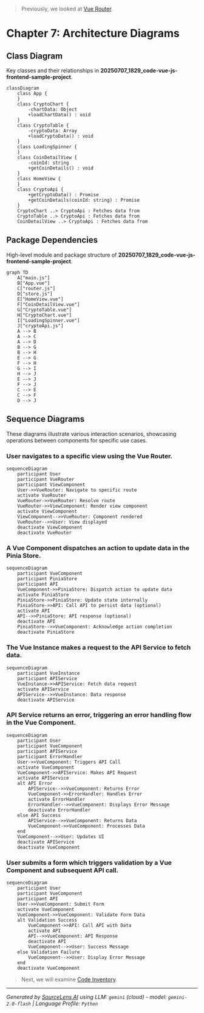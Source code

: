 > Previously, we looked at [Vue Router](06_vue-router.md).

# Chapter 7: Architecture Diagrams
## Class Diagram
Key classes and their relationships in **20250707_1829_code-vue-js-frontend-sample-project**.
```mermaid
classDiagram
    class App {
    }
    class CryptoChart {
        -chartData: Object
        +loadChartData() : void
    }
    class CryptoTable {
        -cryptoData: Array
        +loadCryptoData() : void
    }
    class LoadingSpinner {
    }
    class CoinDetailView {
        -coinId: string
        +getCoinDetails() : void
    }
    class HomeView {
    }
    class CryptoApi {
        +getCryptoData() : Promise
        +getCoinDetails(coinId: string) : Promise
    }
    CryptoChart ..> CryptoApi : Fetches data from
    CryptoTable ..> CryptoApi : Fetches data from
    CoinDetailView ..> CryptoApi : Fetches data from
```
## Package Dependencies
High-level module and package structure of **20250707_1829_code-vue-js-frontend-sample-project**.
```mermaid
graph TD
    A["main.js"]
    B["App.vue"]
    C["router.js"]
    D["store.js"]
    E["HomeView.vue"]
    F["CoinDetailView.vue"]
    G["CryptoTable.vue"]
    H["CryptoChart.vue"]
    I["LoadingSpinner.vue"]
    J["cryptoApi.js"]
    A --> B
    A --> C
    A --> D
    B --> G
    B --> H
    E --> G
    F --> H
    G --> I
    H --> J
    E --> J
    F --> J
    C --> E
    C --> F
    D --> J
```
## Sequence Diagrams
These diagrams illustrate various interaction scenarios, showcasing operations between components for specific use cases.
### User navigates to a specific view using the Vue Router.
```mermaid
sequenceDiagram
    participant User
    participant VueRouter
    participant ViewComponent
    User->>VueRouter: Navigate to specific route
    activate VueRouter
    VueRouter->>VueRouter: Resolve route
    VueRouter->>ViewComponent: Render view component
    activate ViewComponent
    ViewComponent-->>VueRouter: Component rendered
    VueRouter-->>User: View displayed
    deactivate ViewComponent
    deactivate VueRouter
```
### A Vue Component dispatches an action to update data in the Pinia Store.
```mermaid
sequenceDiagram
    participant VueComponent
    participant PiniaStore
    participant API
    VueComponent->>PiniaStore: Dispatch action to update data
    activate PiniaStore
    PiniaStore->>PiniaStore: Update state internally
    PiniaStore->>API: Call API to persist data (optional)
    activate API
    API-->>PiniaStore: API response (optional)
    deactivate API
    PiniaStore-->>VueComponent: Acknowledge action completion
    deactivate PiniaStore
```
### The Vue Instance makes a request to the API Service to fetch data.
```mermaid
sequenceDiagram
    participant VueInstance
    participant APIService
    VueInstance->>APIService: Fetch data request
    activate APIService
    APIService-->>VueInstance: Data response
    deactivate APIService
```
### API Service returns an error, triggering an error handling flow in the Vue Component.
```mermaid
sequenceDiagram
    participant User
    participant VueComponent
    participant APIService
    participant ErrorHandler
    User->>VueComponent: Triggers API Call
    activate VueComponent
    VueComponent->>APIService: Makes API Request
    activate APIService
    alt API Error
        APIService-->>VueComponent: Returns Error
        VueComponent->>ErrorHandler: Handles Error
        activate ErrorHandler
        ErrorHandler-->>VueComponent: Displays Error Message
        deactivate ErrorHandler
    else API Success
        APIService-->>VueComponent: Returns Data
        VueComponent->>VueComponent: Processes Data
    end
    VueComponent-->>User: Updates UI
    deactivate APIService
    deactivate VueComponent
```
### User submits a form which triggers validation by a Vue Component and subsequent API call.
```mermaid
sequenceDiagram
    participant User
    participant VueComponent
    participant API
    User->>VueComponent: Submit Form
    activate VueComponent
    VueComponent->>VueComponent: Validate Form Data
    alt Validation Success
        VueComponent->>API: Call API with Data
        activate API
        API-->>VueComponent: API Response
        deactivate API
        VueComponent-->>User: Success Message
    else Validation Failure
        VueComponent-->>User: Display Error Message
    end
    deactivate VueComponent
```

> Next, we will examine [Code Inventory](08_code_inventory.md).


---

*Generated by [SourceLens AI](https://github.com/openXFlow/sourceLensAI) using LLM: `gemini` (cloud) - model: `gemini-2.0-flash` | Language Profile: `Python`*